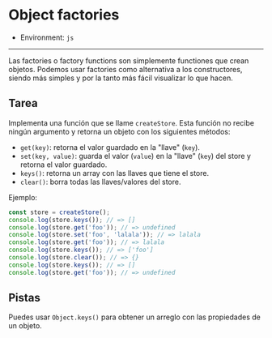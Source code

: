 # Object factories

* Environment: `js`

***
Las factories o factory functions son simplemente functiones que crean objetos.
Podemos usar factories como alternativa a los constructores, siendo más simples
y por la tanto más fácil visualizar lo que hacen.

## Tarea

Implementa una función que se llame `createStore`. Esta función no recibe ningún
argumento y retorna un objeto con los siguientes métodos:

* `get(key)`: retorna el valor guardado en la "llave" (`key`).
* `set(key, value)`: guarda el valor (`value`) en la "llave" (`key`) del store y
    retorna el valor guardado.
* `keys()`: retorna un array con las llaves que tiene el store.
* `clear()`: borra todas las llaves/valores del store.

Ejemplo:

```js
const store = createStore();
console.log(store.keys()); // => []
console.log(store.get('foo')); // => undefined
console.log(store.set('foo', 'lalala')); // => lalala
console.log(store.get('foo')); // => lalala
console.log(store.keys()); // => ['foo']
console.log(store.clear()); // => {}
console.log(store.keys()); // => []
console.log(store.get('foo')); // => undefined
```

## Pistas

Puedes usar `Object.keys()` para obtener un arreglo con las propiedades de un
objeto.